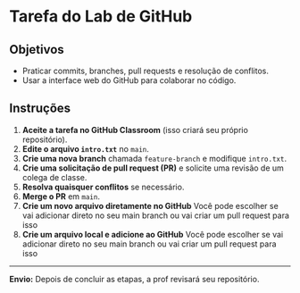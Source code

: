 # Tarefa do Lab de GitHub

## Objetivos
- Praticar commits, branches, pull requests e resolução de conflitos.
- Usar a interface web do GitHub para colaborar no código.

## Instruções
1. **Aceite a tarefa no GitHub Classroom** (isso criará seu próprio repositório).
2. **Edite o arquivo `intro.txt`** no `main`.
3. **Crie uma nova branch** chamada `feature-branch` e modifique `intro.txt`.
4. **Crie uma solicitação de pull request (PR)** e solicite uma revisão de um colega de classe.
5. **Resolva quaisquer conflitos** se necessário.
6. **Merge o PR** em `main`.
7. **Crie um novo arquivo diretamente no GitHub** Você pode escolher se vai adicionar direto no seu main branch ou vai criar um pull request para isso
8. **Crie um arquivo local e adicione ao GitHub** Você pode escolher se vai adicionar direto no seu main branch ou vai criar um pull request para isso

---
**Envio:** Depois de concluir as etapas, a prof revisará seu repositório.
